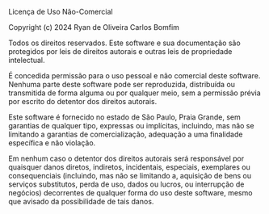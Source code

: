 Licença de Uso Não-Comercial

Copyright (c) 2024 Ryan de Oliveira Carlos Bomfim

Todos os direitos reservados. Este software e sua documentação são protegidos por leis de direitos autorais e outras leis de propriedade intelectual.

É concedida permissão para o uso pessoal e não comercial deste software. Nenhuma parte deste software pode ser reproduzida, distribuída ou transmitida de forma alguma ou por qualquer meio, sem a permissão prévia por escrito do detentor dos direitos autorais.

Este software é fornecido no estado de São Paulo, Praia Grande, sem garantias de qualquer tipo, expressas ou implícitas, incluindo, mas não se limitando a garantias de comercialização, adequação a uma finalidade específica e não violação.

Em nenhum caso o detentor dos direitos autorais será responsável por quaisquer danos diretos, indiretos, incidentais, especiais, exemplares ou consequenciais (incluindo, mas não se limitando a, aquisição de bens ou serviços substitutos, perda de uso, dados ou lucros, ou interrupção de negócios) decorrentes de qualquer forma do uso deste software, mesmo que avisado da possibilidade de tais danos.
